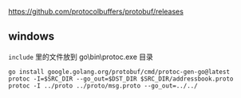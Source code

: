 
https://github.com/protocolbuffers/protobuf/releases
## windows
`include` 里的文件放到 go\bin\protoc.exe 目录
```shell
go install google.golang.org/protobuf/cmd/protoc-gen-go@latest
protoc -I=$SRC_DIR --go_out=$DST_DIR $SRC_DIR/addressbook.proto
protoc -I ../proto ../proto/msg.proto --go_out=../../
```
